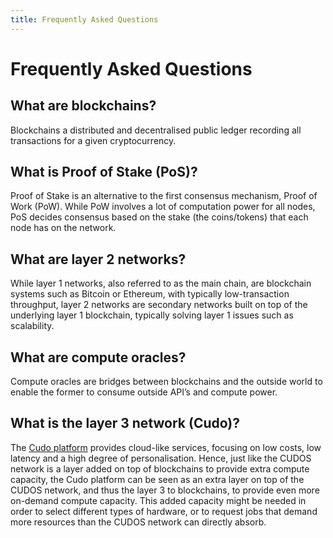 ```yaml
---
title: Frequently Asked Questions
---
```


# Frequently Asked Questions

## What are blockchains?
Blockchains a distributed and decentralised public ledger recording all transactions for a given cryptocurrency.

## What is Proof of Stake (PoS)?
Proof of Stake is an alternative to the first consensus mechanism, Proof of Work (PoW). While PoW involves a lot of computation power for all nodes, PoS decides consensus based on the stake (the coins/tokens) that each node has on the network.

## What are layer 2 networks?
While layer 1 networks, also referred to as the main chain, are blockchain systems such as Bitcoin or Ethereum, with typically low-transaction throughput, layer 2 networks are secondary networks built on top of the underlying layer 1 blockchain, typically solving layer 1 issues such as scalability.

## What are compute oracles?
Compute oracles are bridges between blockchains and the outside world to enable the former to consume outside API’s and compute power.

## What is the layer 3 network (Cudo)?
The [Cudo platform](https://www.cudoventures.com/) provides cloud-like services, focusing on low costs, low latency and a high degree of personalisation. Hence, just like the CUDOS network is a layer added on top of blockchains to provide extra compute capacity, the Cudo platform can be seen as an extra layer on top of the CUDOS network, and thus the layer 3 to blockchains, to provide even more on-demand compute capacity. This added capacity might be needed in order to select different types of hardware, or to request jobs that demand more resources than the CUDOS network can directly absorb.